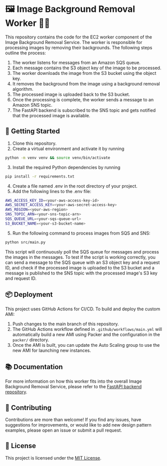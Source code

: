 # 🖼️ Image Background Removal Worker 👷‍♂️

This repository contains the code for the EC2 worker component of the Image Background Removal Service. The worker is responsible for processing images by removing their backgrounds. The following steps outline the process:

1. The worker listens for messages from an Amazon SQS queue.
2. Each message contains the S3 object key of the image to be processed.
3. The worker downloads the image from the S3 bucket using the object key.
4. It removes the background from the image using a background removal algorithm.
5. The processed image is uploaded back to the S3 bucket.
6. Once the processing is complete, the worker sends a message to an Amazon SNS topic.
7. The FastAPI backend is subscribed to the SNS topic and gets notified that the processed image is available.

## 🚀 Getting Started

1. Clone this repository.
2. Create a virtual environment and activate it by running

```bash
python -m venv venv && source venv/bin/activate
```

3. Install the required Python dependencies by running

```bash
pip install -r requirements.txt
```

4. Create a file named .env in the root directory of your project.
5. Add the following lines to the .env file:

```bash
AWS_ACCESS_KEY_ID=<your-aws-access-key-id>
AWS_SECRET_ACCESS_KEY=<your-aws-secret-access-key>
AWS_REGION=<your-aws-region>
SNS_TOPIC_ARN=<your-sns-topic-arn>
SQS_QUEUE_URL=<your-sqs-queue-url>
S3_BUCKET_NAME=<your-s3-bucket-name>
```

5. Run the following command to process images from SQS and SNS:

```bash
python src/main.py
```

This script will continuously poll the SQS queue for messages and process the images in the messages. To test if the script is working correctly, you can send a message to the SQS queue with an S3 object key and a request ID, and check if the processed image is uploaded to the S3 bucket and a message is published to the SNS topic with the processed image's S3 key and request ID.

## 📦 Deployment

This project uses GitHub Actions for CI/CD. To build and deploy the custom AMI:

1. Push changes to the main branch of this repository.
2. The GitHub Actions workflow defined in `.github/workflows/main.yml` will automatically build a new AMI using Packer and the configuration in the `packer/` directory.
3. Once the AMI is built, you can update the Auto Scaling group to use the new AMI for launching new instances.

## 📚 Documentation

For more information on how this worker fits into the overall Image Background Removal Service, please refer to the [FastAPI backend repository](https://github.com/your-username/backend-project-name).

## 🤝 Contributing

Contributions are more than welcome! If you find any issues, have suggestions for improvements, or would like to add new design pattern examples, please open an issue or submit a pull request.

## 📄 License

This project is licensed under the [MIT License](LICENSE).
